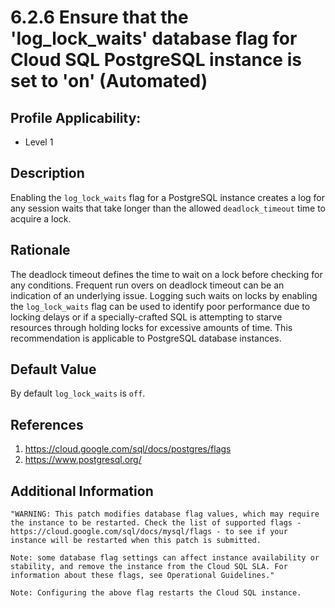 # 6.2.6 Ensure that the 'log_lock_waits' database flag for Cloud SQL PostgreSQL instance is set to 'on' (Automated)

## Profile Applicability:

- Level 1

## Description

Enabling the `log_lock_waits` flag for a PostgreSQL instance creates a log for any session waits that take longer than the allowed `deadlock_timeout` time to acquire a lock.

## Rationale

The deadlock timeout defines the time to wait on a lock before checking for any conditions. Frequent run overs on deadlock timeout can be an indication of an underlying issue. Logging such waits on locks by enabling the `log_lock_waits` flag can be used to identify poor performance due to locking delays or if a specially-crafted SQL is attempting to starve resources through holding locks for excessive amounts of time. This recommendation is applicable to PostgreSQL database instances.

## Default Value

By default `log_lock_waits` is `off`.

## References

1. https://cloud.google.com/sql/docs/postgres/flags
2. https://www.postgresql.org/

## Additional Information

```
"WARNING: This patch modifies database flag values, which may require the instance to be restarted. Check the list of supported flags - https://cloud.google.com/sql/docs/mysql/flags - to see if your instance will be restarted when this patch is submitted. 

Note: some database flag settings can affect instance availability or stability, and remove the instance from the Cloud SQL SLA. For information about these flags, see Operational Guidelines."
 
Note: Configuring the above flag restarts the Cloud SQL instance.
```